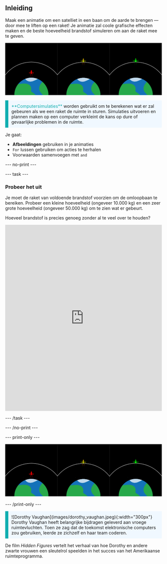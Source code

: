 ## Inleiding

Maak een animatie om een satelliet in een baan om de aarde te brengen — door mee te liften op een raket! Je animatie zal coole grafische effecten maken en de beste hoeveelheid brandstof simuleren om aan de raket mee te geven.

![Schermen naast elkaar met een groene raket in een baan om de aarde en een rode raket die de baan niet heeft bereikt.](images/showcase.png)

<p style="border-left: solid; border-width:10px; border-color: #0faeb0; background-color: aliceblue; padding: 10px;">
<span style="color: #0faeb0">**Computersimulaties**</span> worden gebruikt om te berekenen wat er zal gebeuren als we een raket de ruimte in sturen. Simulaties uitvoeren en plannen maken op een computer verkleint de kans op dure of gevaarlijke problemen in de ruimte.
</p>

Je gaat:
+ **Afbeeldingen** gebruiken in je animaties
+ `For` lussen gebruiken om acties te herhalen
+ Voorwaarden samenvoegen met `and`

--- no-print ---

--- task ---

### Probeer het uit
<div style="display: flex; flex-wrap: wrap">
<div style="flex-basis: 175px; flex-grow: 1">  
Je moet de raket van voldoende brandstof voorzien om de omloopbaan te bereiken. Probeer een kleine hoeveelheid (ongeveer 10.000 kg) en een zeer grote hoeveelheid (ongeveer 50.000 kg) om te zien wat er gebeurt. 

Hoeveel brandstof is precies genoeg zonder al te veel over te houden?
</div>
<iframe src="https://trinket.io/embed/python/622b4dd113?outputOnly=true&runOption=run&start=result" width="100%" height="600" frameborder="0" marginwidth="0" marginheight="0" allowfullscreen></iframe>
</div>

--- /task ---

--- /no-print ---

--- print-only ---

![Voltooid project.](images/showcase.png)

--- /print-only ---

<p style="border-left: solid; border-width:10px; border-color: #0faeb0; background-color: aliceblue; padding: 10px;"> ![Dorothy Vaughan](images/dorothy_vaughan.jpeg){:width="300px"} Dorothy Vaughan heeft belangrijke bijdragen geleverd aan vroege ruimtevluchten. Toen ze zag dat de toekomst elektronische computers zou gebruiken, leerde ze zichzelf en haar team coderen.

De film *Hidden Figures* vertelt het verhaal van hoe Dorothy en andere zwarte vrouwen een sleutelrol speelden in het succes van het Amerikaanse ruimteprogramma. 
